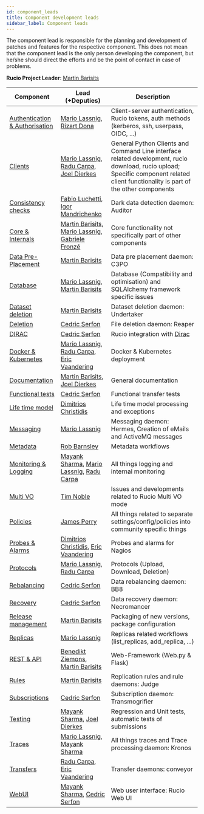 ```yaml
---
id: component_leads
title: Component development leads
sidebar_label: Component leads
---
```


The component lead is responsible for the planning and development of patches
and features for the respective component. This does not mean that the component
lead is the only person developing the component, but he/she should direct the
efforts and be the point of contact in case of problems.

**Rucio Project Leader**: [Martin Barisits](https://github.com/bari12)

Component | Lead (+Deputies) | Description
--------- | ---------------- | -----------
[Authentication & Authorisation](https://github.com/rucio/rucio/issues?q=label%3A%22Authentication+%26+Authorisation%22+is%3Aissue+is%3Aopen) | [Mario Lassnig](https://github.com/mlassnig), [Rizart Dona](https://github.com/rizart) | Client-server authentication, Rucio tokens, auth methods (kerberos, ssh, userpass, OIDC, ...)
[Clients](https://github.com/rucio/rucio/issues?q=label%3A%22Clients%22+is%3Aissue+is%3Aopen) | [Mario Lassnig](https://github.com/mlassnig), [Radu Carpa](https://github.com/rcarpa), [Joel Dierkes](https://github.com/joeldierkes) | General Python Clients and Command Line interface related development, rucio download, rucio upload; Specific component related client functionality is part of the other components
[Consistency checks](https://github.com/rucio/rucio/issues?q=label%3A%22Consistency+checks%22+is%3Aissue+is%3Aopen) | [Fabio Luchetti](https://github.com/faluchet), [Igor Mandrichenko](https://github.com/orgs/rucio/people/ivmfnal)| Dark data detection daemon: Auditor
[Core & Internals](https://github.com/rucio/rucio/issues?q=label%3A%22Core+%26+Internals%22+is%3Aissue+is%3Aopen) | [Martin Barisits](https://github.com/bari12), [Mario Lassnig](https://github.com/mlassnig), [Gabriele Fronzé](https://github.com/gabrielefronze) | Core functionality not specifically part of other components
[Data Pre-Placement](https://github.com/rucio/rucio/issues?q=label%3A%22Data+Pre-Placement%22+is%3Aissue+is%3Aopen) | [Martin Barisits](https://github.com/bari12) | Data pre placement daemon: C3PO
[Database](https://github.com/rucio/rucio/issues?q=label%3A%22Database%22+is%3Aissue+is%3Aopen) | [Mario Lassnig](https://github.com/mlassnig), [Martin Barisits](https://github.com/bari12) | Database (Compatibility and optimisation) and SQLAlchemy framework specific issues
[Dataset deletion](https://github.com/rucio/rucio/issues?q=label%3A%22Dataset+deletion%22+is%3Aissue+is%3Aopen) | [Martin Barisits](https://github.com/bari12) | Dataset deletion daemon: Undertaker
[Deletion](https://github.com/rucio/rucio/issues?q=label%3A%22Deletion%22+is%3Aissue+is%3Aopen) | [Cedric Serfon](https://github.com/cserf) | File deletion daemon: Reaper
[DIRAC](https://github.com/rucio/rucio/issues?q=label%3A%22Dirac%22+is%3Aissue+is%3Aopen) | [Cedric Serfon](https://github.com/cserf) | Rucio integration with [Dirac](https://github.com/DIRACGrid/)
[Docker & Kubernetes](https://github.com/rucio/rucio/issues?q=is%3Aopen+is%3Aissue+label%3A%22Docker+%26+Kubernetes%22) | [Mario Lassnig](https://github.com/mlassnig), [Radu Carpa](https://github.com/rcarpa), [Eric Vaandering](https://github.com/ericvaandering) | Docker & Kubernetes deployment
[Documentation](https://github.com/rucio/rucio/issues?q=label%3A%22Documentation%22+is%3Aissue+is%3Aopen) | [Martin Barisits](https://github.com/bari12), [Joel Dierkes](https://github.com/joeldierkes) | General documentation
[Functional tests](https://github.com/rucio/rucio/issues?q=label%3A%22Functional+tests%22+is%3Aissue+is%3Aopen) | [Cedric Serfon](https://github.com/cserf) | Functional transfer tests
[Life time model](https://github.com/rucio/rucio/issues?q=label%3A%22Life+time+model%22+is%3Aissue+is%3Aopen) | [Dimitrios Christidis](https://github.com/dchristidis) | Life time model processing and exceptions
[Messaging](https://github.com/rucio/rucio/issues?q=label%3A%22Messaging%22+is%3Aissue+is%3Aopen) | [Mario Lassnig](https://github.com/mlassnig) | Messaging daemon: Hermes, Creation of eMails and ActiveMQ messages
[Metadata](https://github.com/rucio/rucio/issues?q=label%3A%22Metadata%22+is%3Aissue+is%3Aopen) | [Rob Barnsley](https://github.com/robbarnsley) | Metadata workflows
[Monitoring & Logging](https://github.com/rucio/rucio/issues?q=label%3A%22Monitoring+%26+Logging%22+is%3Aissue+is%3Aopen) | [Mayank Sharma](https://github.com/maany), [Mario Lassnig](https://github.com/mlassnig), [Radu Carpa](https://github.com/rcarpa) | All things logging and internal monitoring
[Multi VO](https://github.com/rucio/rucio/issues?q=is%3Aopen+is%3Aissue+label%3A%22Multi+VO%22) | [Tim Noble](https://github.com/Thysk) |  Issues and developments related to Rucio Multi VO mode
[Policies](https://github.com/rucio/rucio/issues?q=is%3Aopen+is%3Aissue+label%3APolicies) | [James Perry](https://github.com/jamesp-epcc) |  All things related to separate settings/config/policies into community specific things
[Probes & Alarms](https://github.com/rucio/rucio/issues?q=label%3A%22Probes+%26+Alarms%22+is%3Aissue+is%3Aopen) | [Dimitrios Christidis](https://github.com/dchristidis), [Eric Vaandering](https://github.com/ericvaandering) | Probes and alarms for Nagios
[Protocols](https://github.com/rucio/rucio/issues?q=is%3Aopen+is%3Aissue+label%3AProtocols) | [Mario Lassnig](https://github.com/mlassnig), [Radu Carpa](https://github.com/rcarpa) |  Protocols (Upload, Download, Deletion)
[Rebalancing](https://github.com/rucio/rucio/issues?q=label%3A%22Rebalancing%22+is%3Aissue+is%3Aopen) | [Cedric Serfon](https://github.com/cserf) | Data rebalancing daemon: BB8
[Recovery](https://github.com/rucio/rucio/issues?q=label%3A%22Recovery%22+is%3Aissue+is%3Aopen) | [Cedric Serfon](https://github.com/cserf) | Data recovery daemon: Necromancer
[Release management](https://github.com/rucio/rucio/issues?q=label%3A%22Release+management%22+is%3Aissue+is%3Aopen) | [Martin Barisits](https://github.com/bari12) | Packaging of new versions, package configuration
[Replicas](https://github.com/rucio/rucio/issues?q=is%3Aopen+is%3Aissue+label%3AReplicas) | [Mario Lassnig](https://github.com/mlassnig) | Replicas related workflows (list_replicas, add_replica, ...)
[REST & API](https://github.com/rucio/rucio/issues?q=is%3Aopen+is%3Aissue+label%3A%22REST+%26+API%22) | [Benedikt Ziemons](https://github.com/bziemons), [Martin Barisits](https://github.com/bari12) | Web-Framework (Web.py & Flask)
[Rules](https://github.com/rucio/rucio/issues?q=label%3A%22Rules%22+is%3Aissue+is%3Aopen) | [Martin Barisits](https://github.com/bari12) | Replication rules and rule daemons: Judge
[Subscriptions](https://github.com/rucio/rucio/issues?q=label%3A%22Subscriptions%22+is%3Aissue+is%3Aopen) | [Cedric Serfon](https://github.com/cserf) | Subscription daemon: Transmogrifier
[Testing](https://github.com/rucio/rucio/issues?q=label%3A%22Testing%22+is%3Aissue+is%3Aopen) | [Mayank Sharma](https://github.com/maany), [Joel Dierkes](https://github.com/joeldierkes) | Regression and Unit tests, automatic tests of submissions
[Traces](https://github.com/rucio/rucio/issues?q=label%3A%22Traces%22+is%3Aissue+is%3Aopen) | [Mario Lassnig](https://github.com/mlassnig), [Mayank Sharma](https://github.com/maany) | All things traces and Trace processing daemon: Kronos
[Transfers](https://github.com/rucio/rucio/issues?q=label%3A%22Transfers%22+is%3Aissue+is%3Aopen) |  [Radu Carpa](https://github.com/rcarpa), [Eric Vaandering](https://github.com/ericvaandering) | Transfer daemons: conveyor
[WebUI](https://github.com/rucio/rucio/issues?q=label%3A%22WebUI%22+is%3Aissue+is%3Aopen) | [Mayank Sharma](https://github.com/maany), [Cedric Serfon](https://github.com/cserf) | Web user interface: Rucio Web UI
